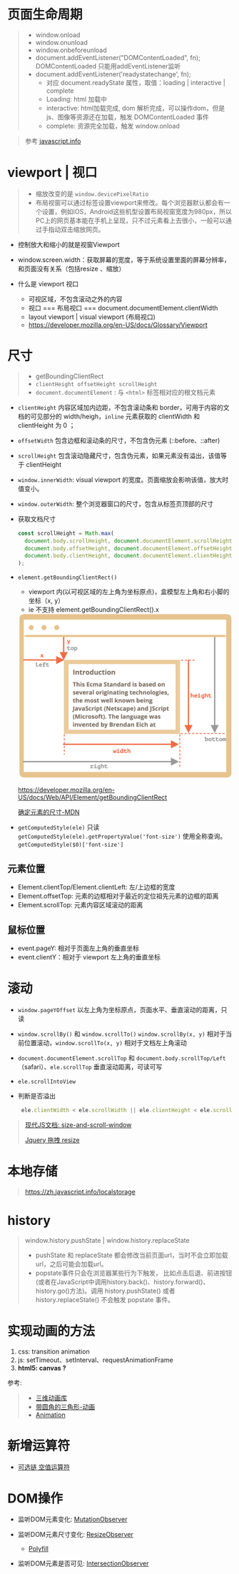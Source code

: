 # 页面生命周期

> - window.onload
> - window.onunload
> - window.onbeforeunload
> - document.addEventListener("DOMContentLoaded", fn);  DOMContentLoaded 只能用addEventListener监听
> - document.addEventListener('readystatechange', fn);
>   - 对应 document.readyState 属性，取值：loading | interactive | complete
>   - Loading: html 加载中
>   - interactive: html加载完成, dom 解析完成，可以操作dom，但是js、图像等资源还在加载，触发 DOMContentLoaded 事件
>   - complete: 资源完全加载，触发 window.onload

> 参考 [javascript.info](https://zh.javascript.info/onload-ondomcontentloaded) 

# viewport | 视口

> - 缩放改变的是 `window.devicePixelRatio` 
> - 布局视窗可以通过<meta>标签设置viewport来修改。每个浏览器默认都会有一个设置，例如iOS，Android这些机型设置布局视窗宽度为980px，所以PC上的网页基本能在手机上呈现，只不过元素看上去很小，一般可以通过手指动双击缩放网页。

- 控制放大和缩小的就是视窗Viewport

- window.screen.width：获取屏幕的宽度，等于系统设置里面的屏幕分辨率，和页面没有关系（包括resize 、缩放）

- 什么是 viewport 视口
  - 可视区域，不包含滚动之外的内容
  - 视口 === 布局视口 === document.documentElement.clientWidth
  - layout viewport | visual viewport (布局视口)
  - https://developer.mozilla.org/en-US/docs/Glossary/Viewport  


# 尺寸
> - getBoundingClientRect  
> - `clientHeight offsetHeight scrollHeight` 
> - `document.documentElement` : 与 `<html>` 标签相对应的根文档元素 

- `clientHeight` 内容区域加内边距，不包含滚动条和 border，可用于内容的文档的可见部分的 width/heigh，`inline` 元素获取的 clientWidth 和 clientHeight 为 0 ；

- `offsetWidth` 包含边框和滚动条的尺寸，不包含伪元素 (::before、::after)

- `scrollHeight` 包含滚动隐藏尺寸，包含伪元素，如果元素没有溢出，该值等于 clientHeight

- `window.innerWidth`: visual viewport 的宽度。页面缩放会影响该值，放大时值变小。

- `window.outerWidth`: 整个浏览器窗口的尺寸，包含从标签页顶部的尺寸

- 获取文档尺寸
  ````js
  const scrollHeight = Math.max(
    document.body.scrollHeight, document.documentElement.scrollHeight,
    document.body.offsetHeight, document.documentElement.offsetHeight,
    document.body.clientHeight, document.documentElement.clientHeight
  );
  ````

- `element.getBoundingClientRect()` 

  - viewport 内(以可视区域的左上角为坐标原点)，盒模型左上角和右小脚的坐标（x, y）
  - ie 不支持 element.getBoundingClientRect().x

  <img src="assets/总结/image-20210702112944679.png" alt="image-20210702112944679" style="zoom:50%;" />    

  https://developer.mozilla.org/en-US/docs/Web/API/Element/getBoundingClientRect 

  [确定元素的尺寸-MDN](https://developer.mozilla.org/en-US/docs/Web/API/CSS_Object_Model/Determining_the_dimensions_of_elements) 

- `getComputedStyle(ele)`  只读
  `getComputedStyle(ele).getPropertyValue('font-size')`  使用全称查询。
  `getComputedStyle($0)['font-size']` 

## 元素位置

- Element.clientTop/Element.clientLeft:  左/上边框的宽度
- Element.offsetTop:  元素的边框相对于最近的定位祖先元素的边框的距离
- Element.scrollTop:  元素内容区域滚动的距离

## 鼠标位置

- event.pageY:  相对于页面左上角的垂直坐标
- event.clientY：相对于 viewport 左上角的垂直坐标

# 滚动
- `window.pageYOffset` 
  以左上角为坐标原点，页面水平、垂直滚动的距离，只读

- `window.scrollBy()`  和 `window.scrollTo()` 
  `window.scrollBy(x, y)` 相对于当前位置滚动，`window.scrollTo(x, y)` 相对于文档左上角滚动

- `document.documentElement.scrollTop` 和 `document.body.scrollTop/Left`（safari）、`ele.scrollTop` 
  垂直滚动距离，可读可写
  
- `ele.scrollIntoView` 
  
- 判断是否溢出 

  ```js
   ele.clientWidth < ele.scrollWidth || ele.clientHeight < ele.scrollHeight
  ```

> [现代JS文档: size-and-scroll-window](https://zh.javascript.info/size-and-scroll-window) 
>
> [Jquery 拖拽 resize](https://www.runoob.com/jqueryui/example-resizable.html) 


# 本地存储
> https://zh.javascript.info/localstorage 


# history

> window.history.pushState | window.history.replaceState
> - pushState 和 replaceState 都会修改当前页面url，当时不会立即加载url，之后可能会加载url。
> - popstate事件只会在浏览器某些行为下触发， 比如点击后退、前进按钮(或者在JavaScript中调用history.back()、history.forward()、history.go()方法)。调用 history.pushState() 或者 history.replaceState() 不会触发 popstate 事件。 


# 实现动画的方法

1. css:  transition animation
2. js: setTimeout、setInterval、requestAnimationFrame
3. **html5: canvas ?** 

参考:
> - [三维动画库](https://threejs.org/examples/#webgl_decals) 
> - [带圆角的三角形-动画](https://www.cnblogs.com/coco1s/p/15009605.html) 
> - [Animation](https://developer.mozilla.org/en-US/docs/Web/API/Canvas_API/Tutorial/Basic_animations)  


# 新增运算符

- [可选链 空值运算符](https://developer.mozilla.org/zh-TW/docs/Web/JavaScript/Reference/Operators/Optional_chaining)  

# DOM操作

- 监听DOM元素变化: [MutationObserver](https://developer.mozilla.org/en-US/docs/Web/API/MutationObserver/observe)  
- 监听DOM元素尺寸变化: [ResizeObserver](https://developer.mozilla.org/en-US/docs/Web/API/ResizeObserver)  
  - [Polyfill](https://github.com/juggle/resize-observer)  

- 监听DOM元素是否可见: [IntersectionObserver](https://developer.mozilla.org/en-US/docs/Web/API/IntersectionObserver/IntersectionObserver)  


